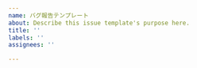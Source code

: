 ```yaml
---
name: バグ報告テンプレート
about: Describe this issue template's purpose here.
title: ''
labels: ''
assignees: ''

---
```



